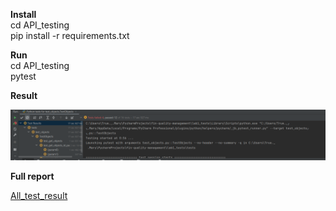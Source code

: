 **Install**  
cd API_testing  
pip install -r requirements.txt

**Run**  
cd API_testing  
pytest

**Result**

![img_1.png](img_1.png)

**Full report**

[All_test_result](отчет.md)
